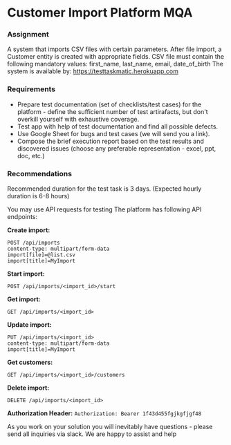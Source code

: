 # Customer Import Platform MQA

### Assignment
A system that imports CSV files with certain parameters. After file import, a Customer entity is created with appropriate fields.
CSV file must contain the following mandatory values: first_name, last_name, email, date_of_birth
The system is available by: https://testtaskmatic.herokuapp.com

### Requirements
* Prepare test documentation (set of checklists/test cases) for the platform - define the sufficient number of test artirafacts, but don't overkill yourself with exhaustive coverage.   
* Test app with help of test documentation and find all possible defects. 
* Use Google Sheet for bugs and test cases (we will send you a link).
* Compose the brief execution report based on the test results and discovered issues (choose any preferable representation - excel, ppt, doc, etc.)

### Recommendations
Recommended duration for the test task is 3 days.
(Expected hourly duration is 6-8 hours)

You may use API requests for testing The platform has following API endpoints:

**Create import:**
```
POST /api/imports 
content-type: multipart/form-data 
import[file]=@list.csv 
import[title]=MyImport
```

**Start import:**
```
POST /api/imports/<import_id>/start
```

**Get import:**
```
GET /api/imports/<import_id>
```

**Update import:**
```
PUT /api/imports/<import_id>
content-type: multipart/form-data
import[title]=MyImport
```

**Get customers:**
```
GET /api/imports/<import_id>/customers
```

**Delete import:**
```
DELETE /api/imports/<import_id>
```

**Authorization Header:**
`Authorization: Bearer 1f43d455fgjkgfjgf48`

As you work on your solution you will inevitably have questions - please send all inquiries via slack. We are happy to assist and help
